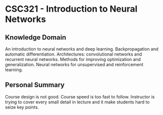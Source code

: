 # CSC321 - Introduction to Neural Networks

## Knowledge Domain
An introduction to neural networks and deep learning. Backpropagation and automatic differentiation. Architectures: convolutional networks and recurrent neural networks. Methods for improving optimization and generalization. Neural networks for unsupervised and reinforcement learning.

## Personal Summary
Course design is not good. Course speed is too fast to follow. Instructor is trying to cover every small detail in lecture and it make students hard to seize key points.